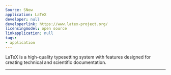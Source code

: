 ```yaml
---
Source: SNow
application: LaTeX
developer: null
developerlink: https://www.latex-project.org/
licensingmodel: open source
linkapplication: null
tags:
- application
---
```

LaTeX is a high-quality typesetting system with features designed for creating technical and scientific documentation. 

---
